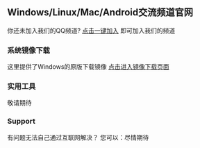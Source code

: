 ## Windows/Linux/Mac/Android交流频道官网

你还未加入我们的QQ频道? [点击一键加入](https://qun.qq.com/qqweb/qunpro/share?_wv=3&_wwv=128&appChannel=share&inviteCode=13C36X&businessType=9&from=246610&biz=ka
) 即可加入我们的频道


### 系统镜像下载

这里提供了Windows的原版下载镜像
[点击进入镜像下载页面](suqiwei666.github.io/home)

### 实用工具
敬请期待

### Support
有问题无法自己通过互联网解决？
您可以：尽情期待
